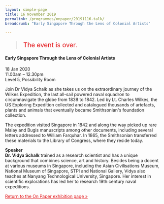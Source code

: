 ```yaml
---
layout: simple-page
title: 16 November 2019
permalink: /programmes/onpaper/20191116-talk/
breadcrumb: "Early Singapore Through the Lens of Colonial Artists"

---
```


<blockquote style="color: #E21216; font-size: 150%;">The event is over.</blockquote>

#### Early Singapore Through the Lens of Colonial Artists

18 Jan 2020<br>
11.00am – 12.30pm<br>
Level 5, Possibility Room<br>

Join Dr Vidya Schalk as she takes us on the extraordinary journey of the Wilkes Expedition, the last all-sail powered naval squadron to circumnavigate the globe from 1838 to 1842. Led by Lt. Charles Wilkes, the US Exploring Expedition collected and catalogued thousands of artefacts, plants and animals that eventually became Smithsonian's foundation collection. 

The expedition visited Singapore in 1842 and along the way picked up rare Malay and Bugis manuscripts among other documents, including several letters addressed to William Farquhar. In 1865, the Smithsonian transferred these materials to the Library of Congress, where they reside today.

__Speaker__<br>
__Dr. Vidya Schalk__ trained as a research scientist and has a unique background that combines science, art and history. Besides being a docent at various museums in Singapore, including the Asian Civilisations Museum, National Museum of Singapore, STPI and National Gallery, Vidya also teaches at Nanyang Technological University, Singapore. Her interest in scientific explorations has led her to research 19th century naval expeditions.

<a href="/exhibitions/past-exhibitions/onpaper/" style="color:#E21216;">Return to the On Paper exhibition page &#187;</a>
